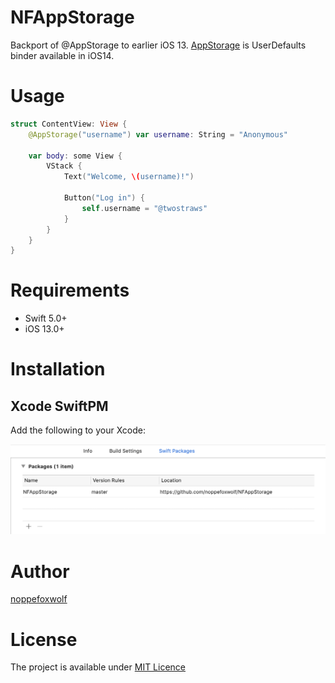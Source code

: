 # NFAppStorage

Backport of @AppStorage to earlier iOS 13.
[AppStorage](https://developer.apple.com/documentation/swiftui/appstorage) is UserDefaults binder available in iOS14.

# Usage

```swift
struct ContentView: View {
    @AppStorage("username") var username: String = "Anonymous"

    var body: some View {
        VStack {
            Text("Welcome, \(username)!")

            Button("Log in") {
                self.username = "@twostraws"
            }
        }
    }
}
```

# Requirements
- Swift 5.0+
- iOS 13.0+

# Installation

## Xcode SwiftPM

Add the following to your Xcode:

![](https://github.com/noppefoxwolf/NFAppStorage/blob/master/.github/xcode.png)

# Author

[noppefoxwolf](https://twitter.com/noppefoxwolf)

# License

The project is available under [MIT Licence](https://github.com/noppefoxwolf/NFAppStorage/blob/master/LICENSE)
